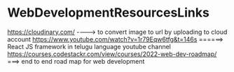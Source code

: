 # WebDevelopmentResourcesLinks

https://cloudinary.com/ ----> to convert image to url by uploading to cloud account
https://www.youtube.com/watch?v=1r79Eqw6tfg&t=146s ======> React JS framework in telugu language youtube channel
https://courses.codestackr.com/view/courses/2022-web-dev-roadmap/ ===> end to end road map for web development
